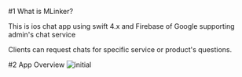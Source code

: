 #1 What is MLinker?

This is ios chat app using swift 4.x and Firebase of Google supporting admin's chat service

Clients can request chats for specific service or product's questions.

#2 App Overview
![initial](https://user-images.githubusercontent.com/16588957/74701294-a4407780-5249-11ea-9fd7-bbffe023d248.png)

